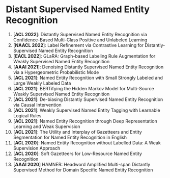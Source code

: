 # Distant Supervised Named Entity Recognition

1. [**ACL 2022**]: Distantly Supervised Named Entity Recognition via Confidence-Based Multi-Class Positive and Unlabeled Learning
2. [**NAACL 2022**]: Label Refinement via Contrastive Learning for Distantly-Supervised Named Entity Recognition
3. [**EACL 2022**]: GLaRA: Graph-based Labeling Rule Augmentation for Weakly Supervised Named Entity Recognition
4. [**AAAI 2021**]: Denoising Distantly Supervised Named Entity Recognition via a Hypergeometric Probabilistic
Mode
5. [**ACL 2021**]: Named Entity Recognition with Small Strongly Labeled and Large Weakly Labeled Data
6. [**ACL 2021**]: BERTifying the Hidden Markov Model for Multi-Source Weakly Supervised Named Entity Recognition
7. [**ACL 2021**]: De-biasing Distantly Supervised Named Entity Recognition via Causal Intervention
8. [**ACL 2021**]: Weakly Supervised Named Entity Tagging with Learnable Logical Rules
9. [**ACL 2021**]: Named Entity Recognition through Deep Representation Learning and Weak Supervision
10. [**ACL 2021**]: The Utility and Interplay of Gazetteers and Entity Segmentation for Named Entity Recognition in English
11. [**ACL 2020**]: Named Entity Recognition without Labelled Data: A Weak Supervision Approach
12. [**ACL 2020**]: Soft Gazetteers for Low-Resource Named Entity Recognition
13. [**AAAI 2020**] HAMNER: Headword Amplified Multi-span Distantly Supervised Method for Domain Specific Named Entity
Recognition
